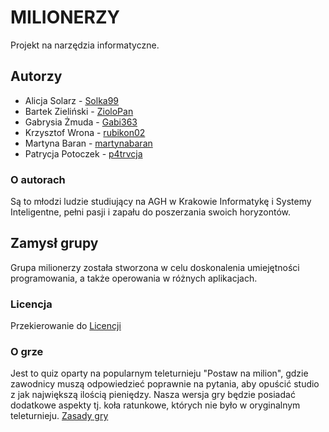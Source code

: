 # MILIONERZY

Projekt na narzędzia informatyczne.

## Autorzy
- Alicja Solarz - [Solka99](https://github.com/Solka99)
- Bartek Zieliński - [ZioloPan](https://github.com/ZioloPan)
- Gabrysia Żmuda - [Gabi363](https://github.com/Gabi363)
- Krzysztof Wrona - [rubikon02](https://github.com/rubikon02)
- Martyna Baran - [martynabaran](https://github.com/martynabaran)
- Patrycja Potoczek - [p4trvcja](https://github.com/p4trvcja)

### O autorach
Są to młodzi ludzie studiujący na AGH w Krakowie Informatykę i Systemy Inteligentne, pełni pasji i zapału do poszerzania swoich horyzontów.

## Zamysł grupy 
Grupa milionerzy została stworzona w celu doskonalenia umiejętności programowania, a także operowania w różnych aplikacjach.

### Licencja
Przekierowanie do [Licencji](https://github.com/AGH-Narzedzia-Informatyczne-2022-2023/postaw-na-milion/blob/main/LICENSE.md)


### O grze
Jest to quiz oparty na popularnym teleturnieju "Postaw na milion", gdzie zawodnicy muszą odpowiedzieć poprawnie na pytania, aby opuścić studio z jak największą ilością pieniędzy. Nasza wersja gry będzie posiadać dodatkowe aspekty tj. koła ratunkowe, których nie było w oryginalnym teleturnieju.
[Zasady gry](https://pl.wikipedia.org/wiki/Postaw_na_milion)
